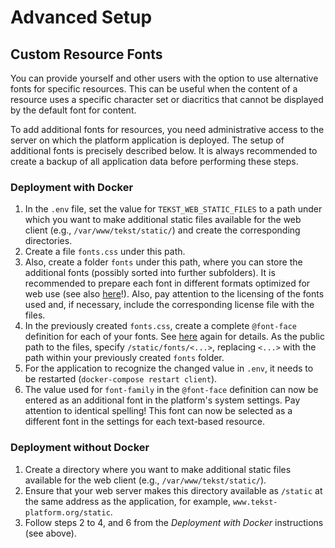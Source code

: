 # Advanced Setup

## Custom Resource Fonts

You can provide yourself and other users with the option to use alternative fonts for specific resources. This can be useful when the content of a resource uses a specific character set or diacritics that cannot be displayed by the default font for content.

To add additional fonts for resources, you need administrative access to the server on which the platform application is deployed. The setup of additional fonts is precisely described below. It is always recommended to create a backup of all application data before performing these steps.


<h3>Deployment with Docker</h3>

1. In the `.env` file, set the value for `TEKST_WEB_STATIC_FILES` to a path under which you want to make additional static files available for the web client (e.g., `/var/www/tekst/static/`) and create the corresponding directories.
2. Create a file `fonts.css` under this path.
3. Also, create a folder `fonts` under this path, where you can store the additional fonts (possibly sorted into further subfolders). It is recommended to prepare each font in different formats optimized for web use (see also [here](https://developer.mozilla.org/en-US/docs/Learn/CSS/Styling_text/Web_fonts)!). Also, pay attention to the licensing of the fonts used and, if necessary, include the corresponding license file with the files.
4. In the previously created `fonts.css`, create a complete `@font-face` definition for each of your fonts. See [here](https://developer.mozilla.org/en-US/docs/Learn/CSS/Styling_text/Web_fonts) again for details. As the public path to the files, specify `/static/fonts/<...>`, replacing `<...>` with the path within your previously created `fonts` folder.
5. For the application to recognize the changed value in `.env`, it needs to be restarted (`docker-compose restart client`).
6. The value used for `font-family` in the `@font-face` definition can now be entered as an additional font in the platform's system settings. Pay attention to identical spelling! This font can now be selected as a different font in the settings for each text-based resource.


<h3>Deployment without Docker</h3>

1. Create a directory where you want to make additional static files available for the web client (e.g., `/var/www/tekst/static/`).
2. Ensure that your web server makes this directory available as `/static` at the same address as the application, for example, `www.tekst-platform.org/static`.
3. Follow steps 2 to 4, and 6 from the _Deployment with Docker_ instructions (see above).
